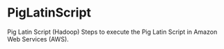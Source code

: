 # PigLatinScript
Pig Latin Script (Hadoop)
Steps to execute the Pig Latin Script in Amazon Web Services (AWS). 
